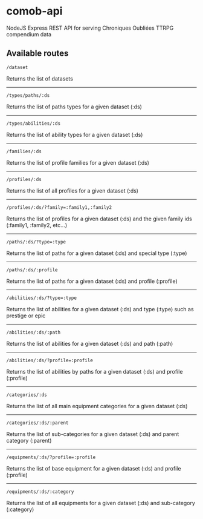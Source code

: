 # comob-api

NodeJS Express REST API for serving Chroniques Oubliées TTRPG compendium data

## Available routes

    /dataset

Returns the list of datasets

---

    /types/paths/:ds

Returns the list of paths types for a given dataset (:ds)

---

    /types/abilities/:ds

Returns the list of ability types for a given dataset (:ds)

---

    /families/:ds

Returns the list of profile families for a given dataset (:ds)

---

    /profiles/:ds

Returns the list of all profiles for a given dataset (:ds)

---

    /profiles/:ds/?family=:family1,:family2

Returns the list of profiles for a given dataset (:ds) and the given family ids (:family1, :family2, etc...)

---

    /paths/:ds/?type=:type

Returns the list of paths for a given dataset (:ds) and special type (:type)

---

    /paths/:ds/:profile

Returns the list of paths for a given dataset (:ds) and profile (:profile)

---

    /abilities/:ds/?type=:type

Returns the list of abilities for a given dataset (:ds) and type (:type) such as prestige or epic

---

    /abilities/:ds/:path

Returns the list of abilities for a given dataset (:ds) and path (:path)

---

    /abilities/:ds/?profile=:profile

Returns the list of abilities by paths for a given dataset (:ds) and profile (:profile)

---

    /categories/:ds

Returns the list of all main equipment categories for a given dataset (:ds)

---

    /categories/:ds/:parent

Returns the list of sub-categories for a given dataset (:ds) and parent category (:parent)

---

    /equipments/:ds/?profile=:profile

Returns the list of base equipment for a given dataset (:ds) and profile (:profile)

---

    /equipments/:ds/:category

Returns the list of all equipments for a given dataset (:ds) and sub-category (:category)

<!--stackedit_data:
eyJoaXN0b3J5IjpbMTQ3NDA5OTQ0NiwtNTAwMDY5NzE3LDE5OT
gzOTAwMCwtMTA4ODM0Njg4MCwxMzg5MzI0MTc4LDIyNDI2OTEw
OF19
-->
